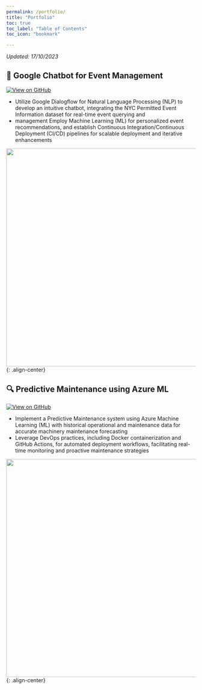 ```yaml
---
permalink: /portfolio/
title: "Portfolio"
toc: true
toc_label: "Table of Contents"
toc_icon: "bookmark"

---
```

*Updated: 17/10/2023*

## 🤖 Google Chatbot for Event Management

[![View on GitHub](https://img.shields.io/badge/GitHub-View_on_GitHub-blue?logo=GitHub)](https://github.com/sqali/Applied-AI-Assignments/tree/main/Document%20Classification%20Using%20CNN)

- Utilize Google Dialogflow for Natural Language Processing (NLP) to develop an intuitive chatbot,
integrating the NYC Permitted Event Information dataset for real-time event querying and
- management
Employ Machine Learning (ML) for personalized event recommendations, and establish
Continuous Integration/Continuous Deployment (CI/CD) pipelines for scalable deployment and iterative enhancements

<img src="https://sqali.github.io/assets/images/portfolio/1_BEaZkpZJ4mFR-i2U4VOXsA.png" width="580">{: .align-center}

## 🔍 Predictive Maintenance using Azure ML

[![View on GitHub](https://img.shields.io/badge/GitHub-View_on_GitHub-blue?logo=GitHub)](https://github.com/sqali/Spoken-Digit-Recognition)

- Implement a Predictive Maintenance system using Azure Machine Learning (ML) with historical operational and maintenance data for accurate machinery maintenance forecasting
- Leverage DevOps practices, including Docker containerization and GitHub Actions, for automated deployment workflows, facilitating real-time monitoring and proactive maintenance strategies

<img src="https://sqali.github.io/assets/images/portfolio/spoken_digit_image.png" width="580">{: .align-center}

<!--
## 🔍🌐 Semantic Search Engine
### Advanced search that understands context and meanings

[![View on GitHub](https://img.shields.io/badge/GitHub-View_on_GitHub-blue?logo=GitHub)](https://github.com/sqali/Semantic-Search-Engine)

A sophisticated search mechanism that goes beyond mere keyword matching. It taps into Natural Language Processing to understand the intent and context behind user queries. By leveraging knowledge graphs and entity recognition, the system ensures enhanced accuracy, offering search results that truly resonate with the user's needs and expectations.

## 📷💬❓ Visual Question Answering
### Answering questions using images through AI understanding

[![View on GitHub](https://img.shields.io/badge/GitHub-View_on_GitHub-blue?logo=GitHub)](https://github.com/sqali/Visual-Question-Answering)

Bridging the gap between visual content and language, this AI-driven system deciphers images or videos to answer user queries. By integrating computer vision to recognize patterns and objects with natural language processing techniques, it comprehensively understands and responds to questions about visual content, making image understanding more interactive and insightful.

<img src="https://sqali.github.io/assets/images/portfolio/visual_question_answering_diagram.png" width="580">{: .align-center}

## 🏋️Smart Gym Assitant
### AI-powered fitness support for personalized workouts and guidance

[![View on GitHub](https://img.shields.io/badge/GitHub-View_on_GitHub-blue?logo=GitHub)](https://github.com/sqali/smart-gym-assistant)

An innovative fusion of AI and computer vision, this assistant acts as a personal trainer for gym-goers. It monitors exercise routines in real-time, providing immediate feedback on form and posture. Using advanced tracking algorithms, it evaluates fitness progress, tailors workout recommendations, and ensures users get the most from their gym sessions.

## 🎵🤖 Music Generation
### AI-driven creation of original musical compositions and melodies

[![View on GitHub](https://img.shields.io/badge/GitHub-View_on_GitHub-blue?logo=GitHub)](https://github.com/sqali/music-generation)

Harnessing the power of neural networks, this project delves into the creation of original music compositions. Deep learning models, such as Recurrent Neural Networks (RNNs) and Transformers, are trained on vast music datasets, learning intricate patterns, rhythms, and harmonies. As the models generate new sequences, they emulate the styles of learned compositions, producing novel yet harmoniously structured tunes. The result is an AI maestro, capable of crafting melodies and orchestrating symphonies that resonate with human emotions.

<img src="https://sqali.github.io/assets/images/portfolio/music_generation_deep_learning.png" width="580">{: .align-center}

<!--**Selective Topics:**
- [NumPy Implementations of CNN](https://github.com/sqali/CS231n-CV/blob/master/assignment2/cs231n/layers.py): Fully-connected Layer, Batchnorm, Layernorm, Dropout, Convolution, Maxpool.
- [Image Captioning with LSTMs](https://github.com/sqali/CS231n-CV/blob/master/assignment3/LSTM_Captioning.ipynb)
- [Saliency Maps, Deep Dream, Fooling Images](https://github.com/sqali/CS231n-CV/blob/master/assignment3/NetworkVisualization-PyTorch.ipynb)
- [Style Transfer](https://github.com/sqali/CS231n-CV/blob/master/assignment3/StyleTransfer-PyTorch.ipynb)
- [Generative Adversarial Networks (GANs)](https://github.com/sqali/CS231n-CV/blob/master/assignment3/Generative_Adversarial_Networks_PyTorch.ipynb)


---

## 📈 Data Science
### Credit Risk Prediction Web App
[![Open Web App](https://img.shields.io/badge/Heroku-Open_Web_App-blue?logo=Heroku)](http://credit-risk.herokuapp.com/)

[![Open Notebook](https://img.shields.io/badge/Jupyter-Open_Notebook-blue?logo=Jupyter)](https://sqali.github.io/minimal-portfolio/projects/ames-house-price.html)

[![Open Research Poster](https://img.shields.io/badge/PDF-Open_Research_Poster-blue?logo=adobe-acrobat-reader&logoColor=white)](https://sqali.github.io/minimal-portfolio/pdf/bac2018.pdf)-->